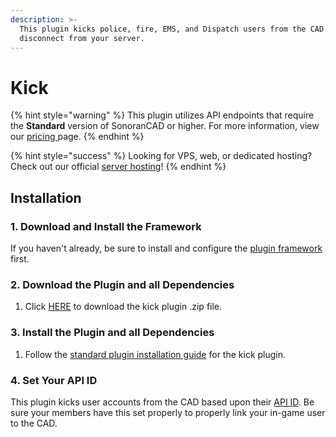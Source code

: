 ```yaml
---
description: >-
  This plugin kicks police, fire, EMS, and Dispatch users from the CAD when they
  disconnect from your server.
---
```


# Kick

{% hint style="warning" %}
This plugin utilizes API endpoints that require the **Standard** version of SonoranCAD or higher. For more information, view our [pricing ](../../../pricing/faq/)page.
{% endhint %}

{% hint style="success" %}
Looking for VPS, web, or dedicated hosting? Check out our official [server hosting](../../../sonoran-servers/server-hosting.md)!
{% endhint %}

## Installation

### 1. Download and Install the Framework

If you haven't already, be sure to install and configure the [plugin framework](../framework-installation.md) first.

### 2. Download the Plugin and all Dependencies

1. Click [HERE](https://github.com/Sonoran-Software/sonoran_kick/releases) to download the kick plugin .zip file.

### 3. Install the Plugin and all Dependencies

1. Follow the [standard plugin installation guide](../plugin-installation/) for the kick plugin.

### 4. Set Your API ID

This plugin kicks user accounts from the CAD based upon their [API ID](../../../sonoran-cad/api-integration/getting-started/setting-your-api-id.md). Be sure your members have this set properly to properly link your in-game user to the CAD.


